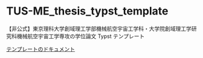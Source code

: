 # TUS-ME_thesis_typst_template
【非公式】東京理科大学創域理工学部機械航空宇宙工学科・大学院創域理工学研究科機械航空宇宙工学専攻の学位論文 Typst テンプレート

[テンプレートのドキュメント](https://tsukahara-lab.github.io/TUS-ME_thesis_typst_template/)
